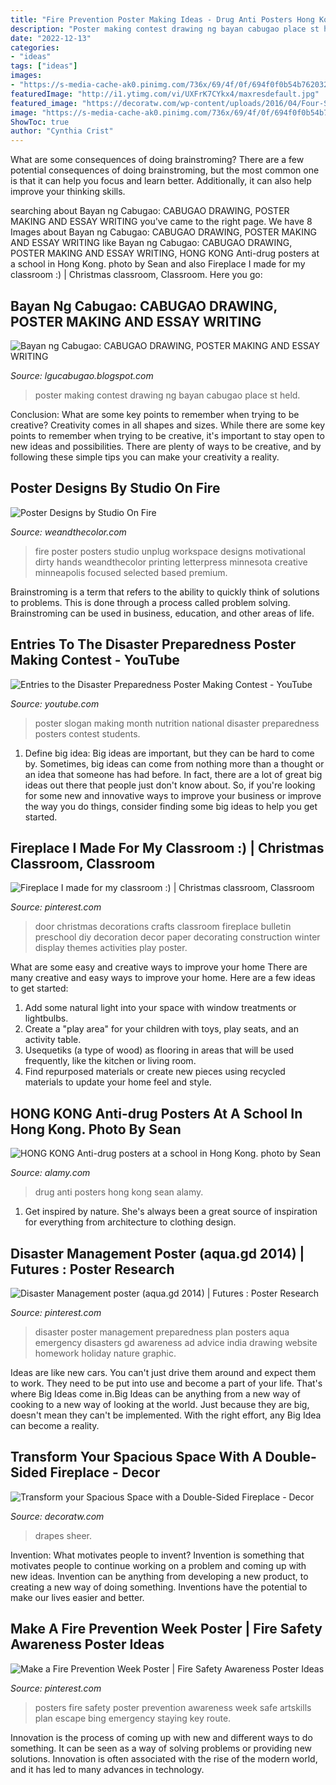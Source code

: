 ```yaml
---
title: "Fire Prevention Poster Making Ideas - Drug Anti Posters Hong Kong Sean Alamy"
description: "Poster making contest drawing ng bayan cabugao place st held"
date: "2022-12-13"
categories:
- "ideas"
tags: ["ideas"]
images:
- "https://s-media-cache-ak0.pinimg.com/736x/69/4f/0f/694f0f0b54b7620326571639b8d497bc.jpg"
featuredImage: "http://i1.ytimg.com/vi/UXFrK7CYkx4/maxresdefault.jpg"
featured_image: "https://decoratw.com/wp-content/uploads/2016/04/Four-Sided-Fireplace-With-Rustic-Mantels.jpg"
image: "https://s-media-cache-ak0.pinimg.com/736x/69/4f/0f/694f0f0b54b7620326571639b8d497bc.jpg"
ShowToc: true
author: "Cynthia Crist"
---
```



What are some consequences of doing brainstroming?
There are a few potential consequences of doing brainstroming, but the most common one is that it can help you focus and learn better. Additionally, it can also help improve your thinking skills.

	

		
searching about Bayan ng Cabugao: CABUGAO DRAWING, POSTER MAKING AND ESSAY WRITING you've came to the right page. We have 8 Images about Bayan ng Cabugao: CABUGAO DRAWING, POSTER MAKING AND ESSAY WRITING like Bayan ng Cabugao: CABUGAO DRAWING, POSTER MAKING AND ESSAY WRITING, HONG KONG Anti-drug posters at a school in Hong Kong. photo by Sean and also Fireplace I made for my classroom :) | Christmas classroom, Classroom. Here you go:
		
    
## Bayan Ng Cabugao: CABUGAO DRAWING, POSTER MAKING AND ESSAY WRITING

<img loading=lazy src="http://1.bp.blogspot.com/-vt_KXAjcnxI/Ux7L-hriMzI/AAAAAAAAW8Y/TIPiIuI_E6Q/s1600/7.png" onerror="this.onerror=null;this.src='https://tse4.mm.bing.net/th?id=OIP.x4FTbYKlK-FqQgs9wjdZGAHaJ4&amp;pid=15.1';" alt="Bayan ng Cabugao: CABUGAO DRAWING, POSTER MAKING AND ESSAY WRITING">

_Source: lgucabugao.blogspot.com_

>poster making contest drawing ng bayan cabugao place st held. 

	

Conclusion: What are some key points to remember when trying to be creative?
Creativity comes in all shapes and sizes. While there are some key points to remember when trying to be creative, it's important to stay open to new ideas and possibilities. There are plenty of ways to be creative, and by following these simple tips you can make your creativity a reality.

    
## Poster Designs By Studio On Fire

<img loading=lazy src="http://weandthecolor.com/wp-content/uploads/2012/09/Unplug-Poster-Design-by-Studio-On-fire-54746457.jpg" onerror="this.onerror=null;this.src='https://tse2.mm.bing.net/th?id=OIP.46g6PYmwKB6gX_8A8JPDyQHaKS&amp;pid=15.1';" alt="Poster Designs by Studio On Fire">

_Source: weandthecolor.com_

>fire poster posters studio unplug workspace designs motivational dirty hands weandthecolor printing letterpress minnesota creative minneapolis focused selected based premium. 

	

Brainstroming is a term that refers to the ability to quickly think of solutions to problems. This is done through a process called problem solving. Brainstroming can be used in business, education, and other areas of life.

    
## Entries To The Disaster Preparedness Poster Making Contest - YouTube

<img loading=lazy src="http://i1.ytimg.com/vi/UXFrK7CYkx4/maxresdefault.jpg" onerror="this.onerror=null;this.src='https://tse2.mm.bing.net/th?id=OIP.m8XVD29FQlTOp5m5gfaVZAHaEK&amp;pid=15.1';" alt="Entries to the Disaster Preparedness Poster Making Contest - YouTube">

_Source: youtube.com_

>poster slogan making month nutrition national disaster preparedness posters contest students. 

	

1. Define big idea:
Big ideas are important, but they can be hard to come by. Sometimes, big ideas can come from nothing more than a thought or an idea that someone has had before. In fact, there are a lot of great big ideas out there that people just don't know about. So, if you're looking for some new and innovative ways to improve your business or improve the way you do things, consider finding some big ideas to help you get started.

    
## Fireplace I Made For My Classroom :) | Christmas Classroom, Classroom

<img loading=lazy src="https://i.pinimg.com/736x/6d/ca/a6/6dcaa61cc1f68e19a4c8f99d3d0df9c9--christmas-door-christmas-crafts.jpg" onerror="this.onerror=null;this.src='https://tse3.mm.bing.net/th?id=OIP.nYLh12J7ueB02i1l_rno6wHaM_&amp;pid=15.1';" alt="Fireplace I made for my classroom :) | Christmas classroom, Classroom">

_Source: pinterest.com_

>door christmas decorations crafts classroom fireplace bulletin preschool diy decoration decor paper decorating construction winter display themes activities play poster. 

	

What are some easy and creative ways to improve your home
There are many creative and easy ways to improve your home. Here are a few ideas to get started: 
1. Add some natural light into your space with window treatments or lightbulbs. 
2. Create a "play area" for your children with toys, play seats, and an activity table. 
3. Usequetiks (a type of wood) as flooring in areas that will be used frequently, like the kitchen or living room. 
4. Find repurposed materials or create new pieces using recycled materials to update your home feel and style.

    
## HONG KONG Anti-drug Posters At A School In Hong Kong. Photo By Sean

<img loading=lazy src="https://c8.alamy.com/comp/C5D8T8/hong-kong-anti-drug-posters-at-a-school-in-hong-kong-photo-by-sean-C5D8T8.jpg" onerror="this.onerror=null;this.src='https://tse4.mm.bing.net/th?id=OIP.8pPycn0ZtWNpIg5lyvNNhQHaKj&amp;pid=15.1';" alt="HONG KONG Anti-drug posters at a school in Hong Kong. photo by Sean">

_Source: alamy.com_

>drug anti posters hong kong sean alamy. 

	

1. Get inspired by nature. She's always been a great source of inspiration for everything from architecture to clothing design.

    
## Disaster Management Poster (aqua.gd 2014) | Futures : Poster Research

<img loading=lazy src="https://s-media-cache-ak0.pinimg.com/736x/69/4f/0f/694f0f0b54b7620326571639b8d497bc.jpg" onerror="this.onerror=null;this.src='https://tse3.mm.bing.net/th?id=OIP.BeA9sdgA_g6_QCLoCvjnLQHaLB&amp;pid=15.1';" alt="Disaster Management poster (aqua.gd 2014) | Futures : Poster Research">

_Source: pinterest.com_

>disaster poster management preparedness plan posters aqua emergency disasters gd awareness ad advice india drawing website homework holiday nature graphic. 

	

Ideas are like new cars. You can't just drive them around and expect them to work. They need to be put into use and become a part of your life. That's where Big Ideas come in.Big Ideas can be anything from a new way of cooking to a new way of looking at the world. Just because they are big, doesn't mean they can't be implemented. With the right effort, any Big Idea can become a reality.

    
## Transform Your Spacious Space With A Double-Sided Fireplace - Decor

<img loading=lazy src="https://decoratw.com/wp-content/uploads/2016/04/Four-Sided-Fireplace-With-Rustic-Mantels.jpg" onerror="this.onerror=null;this.src='https://tse1.mm.bing.net/th?id=OIP.N7iMfhRt_u7u3sO99nELoAHaLH&amp;pid=15.1';" alt="Transform your Spacious Space with a Double-Sided Fireplace - Decor">

_Source: decoratw.com_

>drapes sheer. 

	

Invention: What motivates people to invent?
Invention is something that motivates people to continue working on a problem and coming up with new ideas. Invention can be anything from developing a new product, to creating a new way of doing something. Inventions have the potential to make our lives easier and better.

    
## Make A Fire Prevention Week Poster | Fire Safety Awareness Poster Ideas

<img loading=lazy src="https://i.pinimg.com/736x/6b/3c/2e/6b3c2ed55b6d0b26032465a644fa3750.jpg" onerror="this.onerror=null;this.src='https://tse3.mm.bing.net/th?id=OIP.GqpMCzF0U-UsjPK_L7bh2AHaFz&amp;pid=15.1';" alt="Make a Fire Prevention Week Poster | Fire Safety Awareness Poster Ideas">

_Source: pinterest.com_

>posters fire safety poster prevention awareness week safe artskills plan escape bing emergency staying key route. 

	

Innovation is the process of coming up with new and different ways to do something. It can be seen as a way of solving problems or providing new solutions. Innovation is often associated with the rise of the modern world, and it has led to many advances in technology.

